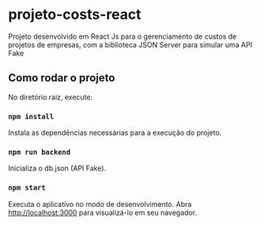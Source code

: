 # projeto-costs-react
Projeto desenvolvido em React Js para o gerenciamento de custos de projetos de empresas, com a biblioteca JSON Server para simular uma API Fake

## Como rodar o projeto

No diretório raiz, execute:

### `npm install`

Instala as dependências necessárias para a execução do projeto.

### `npm run backend`

Inicializa o db.json (API Fake).

### `npm start`

Executa o aplicativo no modo de desenvolvimento.
Abra [http://localhost:3000](http://localhost:3000) para visualizá-lo em seu navegador.

